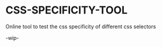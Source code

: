 CSS-SPECIFICITY-TOOL
====================

Online tool to test the css specificity of different css selectors

-wip-